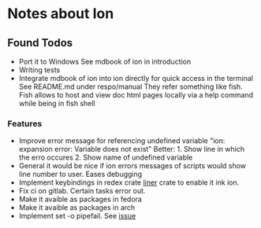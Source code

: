 # Notes about Ion


## Found Todos 

- Port it to Windows
  See mdbook of ion in introduction 
- Writing tests
- Integrate mdbook of ion into ion directly for quick access in the terminal   
  See README.md under respo/manual
  They refer something like fish. Fish allows to host and view doc html pages 
  locally via a help command while being in  fish shell

### Features

- Improve error message for referencing undefined variable 
  "ion: expansion error: Variable does not exist" 
  Better: 1. Show line in which the erro occures
          2. Show name of undefined variable
- General it would be nice if ion errors messages of scripts would show line number to user.
  Eases debugging
- Implement keybindings in redex crate [liner](https://gitlab.redox-os.org/redox-os/liner) crate to enable it ink ion.
- Fix ci on gitlab. Certain tasks error out.
- Make it avaible as packages in fedora
- Make it avaible as packages in arch
- Implement set -o pipefail. See [issue](https://gitlab.redox-os.org/redox-os/ion/-/issues/1005)
